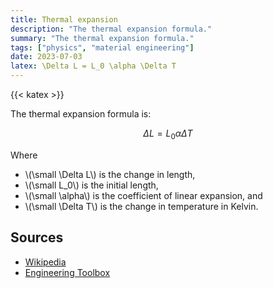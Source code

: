```yaml
---
title: Thermal expansion
description: "The thermal expansion formula."
summary: "The thermal expansion formula."
tags: ["physics", "material engineering"]
date: 2023-07-03
latex: \Delta L = L_0 \alpha \Delta T
---
```


{{< katex >}}

The thermal expansion formula is:

$$ \Delta L = L_0 \alpha \Delta T $$

Where

* \\(\small \Delta L\\) is the change in length,
* \\(\small L_0\\) is the initial length,
* \\(\small \alpha\\) is the coefficient of linear expansion, and
* \\(\small \Delta T\\) is the change in temperature in Kelvin.

## Sources

- [Wikipedia](https://en.wikipedia.org/wiki/Thermal_expansion)
- [Engineering Toolbox](https://www.engineeringtoolbox.com/linear-thermal-expansion-d_1379.html)